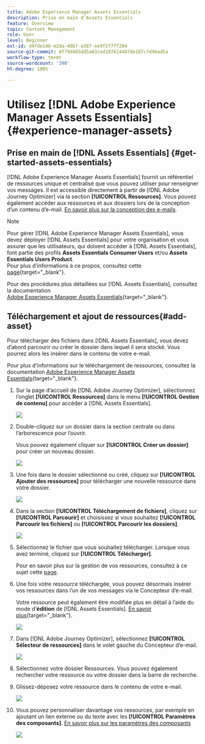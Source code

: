 ```yaml
---
title: Adobe Experience Manager Assets Essentials
description: Prise en main d’Assets Essentials
feature: Overview
topic: Content Management
role: User
level: Beginner
exl-id: d4fde14b-e2da-40bf-a387-ee9f2f7ff204
source-git-commit: 0f79d465dd5a63ced107614407de167c7d9dad5a
workflow-type: tm+mt
source-wordcount: '398'
ht-degree: 100%

---
```


# Utilisez [!DNL Adobe Experience Manager Assets Essentials] {#experience-manager-assets}

## Prise en main de [!DNL Assets Essentials]  {#get-started-assets-essentials}


[!DNL Adobe Experience Manager Assets Essentials] fournit un référentiel de ressources unique et centralisé que vous pouvez utiliser pour renseigner vos messages. Il est accessible directement à partir de [!DNL Adobe Journey Optimizer] via la section **[!UICONTROL Ressources]**. Vous pouvez également accéder aux ressources et aux dossiers lors de la conception d’un contenu d’e-mail. [En savoir plus sur la conception des e-mails](design-emails.md).

>[!NOTE]
>
> Pour gérer [!DNL Adobe Experience Manager Assets Essentials], vous devez déployer [!DNL Assets Essentials] pour votre organisation et vous assurer que les utilisateurs, qui doivent accéder à [!DNL Assets Essentials], font partie des profils **Assets Essentials Consumer Users** et/ou **Assets Essentials Users Product**. <br> Pour plus d’informations à ce propos, consultez cette [page](https://experienceleague.adobe.com/docs/experience-manager-assets-essentials/help/deploy-administer.html?lang=fr){target=&quot;_blank&quot;}.

Pour des procédures plus détaillées sur [!DNL Assets Essentials], consultez la documentation [Adobe Experience Manager Assets Essentials](https://experienceleague.adobe.com/docs/experience-manager-assets-essentials/help/introduction.html?lang=fr){target=&quot;_blank&quot;}.

## Téléchargement et ajout de ressources{#add-asset}

Pour télécharger des fichiers dans [!DNL Assets Essentials], vous devez d’abord parcourir ou créer le dossier dans lequel il sera stocké. Vous pourrez alors les insérer dans le contenu de votre e-mail.

Pour plus d’informations sur le téléchargement de ressources, consultez la documentation [Adobe Experience Manager Assets Essentials](https://experienceleague.adobe.com/docs/experience-manager-assets-essentials/help/add-delete.html?lang=fr){target=&quot;_blank&quot;}.

1. Sur la page d’accueil de [!DNL Adobe Journey Optimizer], sélectionnez l’onglet **[!UICONTROL Ressources]** dans le menu **[!UICONTROL Gestion de contenu]** pour accéder à [!DNL Assets Essentials].

   ![](assets/media_library_1.png)

1. Double-cliquez sur un dossier dans la section centrale ou dans l’arborescence pour l’ouvrir.

   Vous pouvez également cliquer sur **[!UICONTROL Créer un dossier]** pour créer un nouveau dossier.

   ![](assets/media_library_8.png)

1. Une fois dans le dossier sélectionné ou créé, cliquez sur **[!UICONTROL Ajouter des ressources]** pour télécharger une nouvelle ressource dans votre dossier.

   ![](assets/media_library_2.png)

1. Dans la section **[!UICONTROL Téléchargement de fichiers]**, cliquez sur **[!UICONTROL Parcourir]** et choisissez si vous souhaitez **[!UICONTROL Parcourir les fichiers]** ou **[!UICONTROL Parcourir les dossiers]**.

   ![](assets/media_library_3.png)

1. Sélectionnez le fichier que vous souhaitez télécharger. Lorsque vous avez terminé, cliquez sur **[!UICONTROL Télécharger]**.

   Pour en savoir plus sur la gestion de vos ressources, consultez à ce sujet cette [page](https://experienceleague.adobe.com/docs/experience-manager-assets-essentials/help/manage-organize.html?lang=fr).

1. Une fois votre ressource téléchargée, vous pouvez désormais insérer vos ressources dans l’un de vos messages via le Concepteur d’e-mail.

   Votre ressource peut également être modifiée plus en détail à l’aide du mode d’**édition** de [!DNL Assets Essentials]. [En savoir plus](https://experienceleague.adobe.com/docs/experience-manager-assets-essentials/help/edit-images.html?lang=fr){target=&quot;_blank&quot;}.

   ![](assets/media_library_12.png)

1. Dans [!DNL Adobe Journey Optimizer], sélectionnez **[!UICONTROL Sélecteur de ressources]** dans le volet gauche du Concepteur d’e-mail.

   ![](assets/media_library_5.png)

1. Sélectionnez votre dossier Ressources. Vous pouvez également rechercher votre ressource ou votre dossier dans la barre de recherche.

1. Glissez-déposez votre ressource dans le contenu de votre e-mail.

   ![](assets/media_library_6.png)

1. Vous pouvez personnaliser davantage vos ressources, par exemple en ajoutant un lien externe ou du texte avec les **[!UICONTROL Paramètres des composants]**. [En savoir plus sur les paramètres des composants](content-components.md)

   ![](assets/media_library_13.png)
